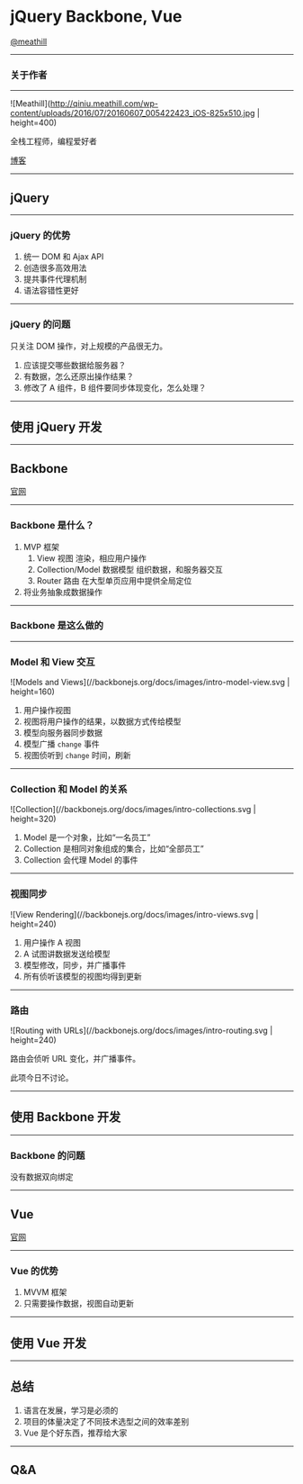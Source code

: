 # jQuery Backbone, Vue

[@meathill](//weibo.com/meathill/)

--------

### 关于作者

--------

![Meathill](http://qiniu.meathill.com/wp-content/uploads/2016/07/20160607_005422423_iOS-825x510.jpg | height=400)

全栈工程师，编程爱好者

[博客](http://blog.meathill.com/)

--------

## jQuery

--------

### jQuery 的优势

1. 统一 DOM 和 Ajax API
2. 创造很多高效用法
3. 提共事件代理机制
4. 语法容错性更好

--------

### jQuery 的问题

只关注 DOM 操作，对上规模的产品很无力。

1. 应该提交哪些数据给服务器？
2. 有数据，怎么还原出操作结果？
3. 修改了 A 组件，B 组件要同步体现变化，怎么处理？

--------

## 使用 jQuery 开发

--------

## Backbone

[官网](http://backbonejs.org/)

--------

### Backbone 是什么？

1. MVP 框架
    1. View 视图 渲染，相应用户操作
    2. Collection/Model 数据模型 组织数据，和服务器交互
    3. Router 路由 在大型单页应用中提供全局定位
2. 将业务抽象成数据操作


--------

### Backbone 是这么做的

--------

### Model 和 View 交互

![Models and Views](//backbonejs.org/docs/images/intro-model-view.svg | height=160)

1. 用户操作视图
2. 视图将用户操作的结果，以数据方式传给模型
3. 模型向服务器同步数据
4. 模型广播 `change` 事件
5. 视图侦听到 `change` 时间，刷新

--------

### Collection 和 Model 的关系

![Collection](//backbonejs.org/docs/images/intro-collections.svg | height=320)
 
1. Model 是一个对象，比如“一名员工”
2. Collection 是相同对象组成的集合，比如“全部员工”
3. Collection 会代理 Model 的事件

--------

### 视图同步

![View Rendering](//backbonejs.org/docs/images/intro-views.svg | height=240)

1. 用户操作 A 视图
2. A 试图讲数据发送给模型
3. 模型修改，同步，并广播事件
4. 所有侦听该模型的视图均得到更新

--------

### 路由

![Routing with URLs](//backbonejs.org/docs/images/intro-routing.svg | height=240)

路由会侦听 URL 变化，并广播事件。

此项今日不讨论。

--------

## 使用 Backbone 开发

--------

### Backbone 的问题

没有数据双向绑定

--------

## Vue

[官网](//cn.vuejs.org/)

--------

### Vue 的优势

1. MVVM 框架
2. 只需要操作数据，视图自动更新

--------

## 使用 Vue 开发

--------

## 总结

1. 语言在发展，学习是必须的
2. 项目的体量决定了不同技术选型之间的效率差别
3. Vue 是个好东西，推荐给大家

--------

## Q&A